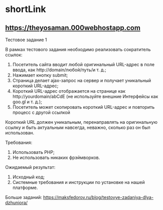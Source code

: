 # shortLink
## https://theyosaman.000webhostapp.com
Тестовое задание 1

В рамках тестового задания необходимо реализовать сократитель ссылок:
 
1. Посетитель сайта вводит любой оригинальный URL-адрес в поле ввода, как http://domain/любой/путь/и т. д.;
2. Нажимает кнопку submit;
3. Страница делает ajax-запрос на сервер и получает уникальный короткий URL-адрес;
4. Короткий URL-адрес отображается на странице как http://yourdomain/abCdE (не используйте внешние Интерфейсы как goo.gl и т. д.);
5. Посетитель может скопировать короткий URL-адрес и повторить процесс с другой ссылкой
 
Короткий URL должен уникальным, перенаправлять на оригинальную ссылку и быть актуальным навсегда, неважно, сколько раз он был использован.
 

Требования:
 1. Использовать PHP;
2. Не использовать никаких фрэймворков.
 

Ожидаемый результат:
 1. Исходный код;
2. Системные требования и инструкции по установке на нашей платформе.




Больше заданий: https://maksfedorov.ru/blog/testovye-zadaniya-dlya-dzhuniora/
